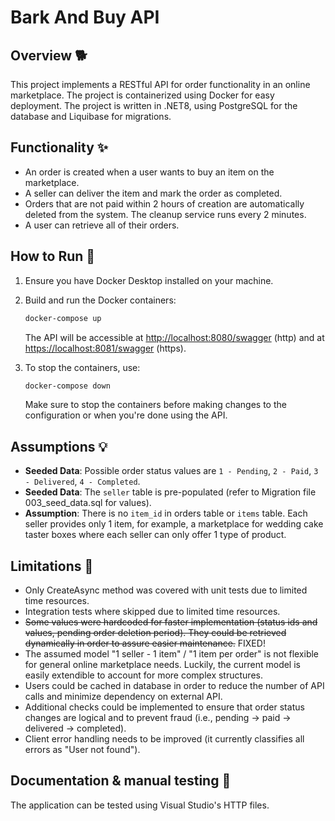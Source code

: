 # Bark And Buy API

## Overview 🐕

This project implements a RESTful API for order functionality in an online marketplace. The project is containerized using Docker for easy deployment.
The project is written in .NET8, using PostgreSQL for the database and Liquibase for migrations.

## Functionality ✨

- An order is created when a user wants to buy an item on the marketplace.
- A seller can deliver the item and mark the order as completed.
- Orders that are not paid within 2 hours of creation are automatically deleted from the system. The cleanup service runs every 2 minutes.
- A user can retrieve all of their orders.

## How to Run 🏃

1. Ensure you have Docker Desktop installed on your machine.
2. Build and run the Docker containers:

    ```bash
    docker-compose up
    ```

   The API will be accessible at [http://localhost:8080/swagger](http://localhost:8080/swagger) (http) and at [https://localhost:8081/swagger](https://localhost:8081/swagger) (https).

3. To stop the containers, use:

    ```bash
    docker-compose down
    ```
   Make sure to stop the containers before making changes to the configuration or when you're done using the API.

## Assumptions 💡

- **Seeded Data**: Possible order status values are `1 - Pending`, `2 - Paid`, `3 - Delivered`, `4 - Completed`. 
- **Seeded Data**: The `seller` table is pre-populated (refer to Migration file 003_seed_data.sql for values).
- **Assumption**: There is no `item_id` in orders table or `items` table. Each seller provides only 1 item, for example, a marketplace for wedding cake taster boxes where each seller can only offer 1 type of product.

## Limitations 🧠
- Only CreateAsync method was covered with unit tests due to limited time resources.
- Integration tests where skipped due to limited time resources.
- ~~Some values were hardcoded for faster implementation (status ids and values, pending order deletion period). They could be retrieved dynamically in order to assure easier maintenance.~~ FIXED! 
- The assumed model "1 seller - 1 item" / "1 item per order" is not flexible for general online marketplace needs. Luckily, the current model is easily extendible to account for more complex structures.
- Users could be cached in database in order to reduce the number of API calls and minimize dependency on external API.
- Additional checks could be implemented to ensure that order status changes are logical and to prevent fraud (i.e., pending -> paid -> delivered -> completed).
- Client error handling needs to be improved (it currently classifies all errors as "User not found").

## Documentation & manual testing 🌻

The application can be tested using Visual Studio's HTTP files.

